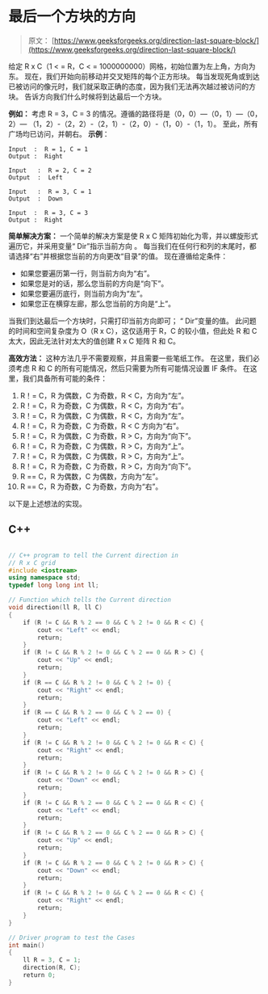 # 最后一个方块的方向

> 原文： [https://www.geeksforgeeks.org/direction-last-square-block/](https://www.geeksforgeeks.org/direction-last-square-block/)

给定 R x C（1 < = R，C < = 1000000000）网格，初始位置为左上角，方向为东。 现在，我们开始向前移动并交叉矩阵的每个正方形块。 每当发现死角或到达已被访问的像元时，我们就采取正确的态度，因为我们无法再次越过被访问的方块。 告诉方向我们什么时候将到达最后一个方块。

**例如：** 考虑 R = 3，C = 3 的情况。遵循的路径将是（0，0）—（0，1）—（0，2）— （1，2）-（2，2）-（2，1）-（2，0）-（1，0）-（1，1）。 至此，所有广场均已访问，并朝右。
**示例**：

```
Input  :  R = 1, C = 1
Output :  Right

Input   :  R = 2, C = 2
Output  :  Left

Input   :  R = 3, C = 1
Output  :  Down

Input  :  R = 3, C = 3
Output :  Right

```



**简单解决方案：** 一个简单的解决方案是使 R x C 矩阵初始化为零，并以螺旋形式遍历它，并采用变量“ Dir”指示当前方向 。 每当我们在任何行和列的末尾时，都请选择“右”并根据您当前的方向更改“目录”的值。 现在遵循给定条件：

*   如果您要遍历第一行，则当前方向为“右”。
*   如果您是对的话，那么您当前的方向是“向下”。
*   如果您要遍历底行，则当前方向为“左”。
*   如果您正在横穿左廊，那么您当前的方向是“上”。

当我们到达最后一个方块时，只需打印当前方向即可； “ Dir”变量的值。
此问题的时间和空间复杂度为 O（R x C），这仅适用于 R，C 的较小值，但此处 R 和 C 太大，因此无法针对太大的值创建 R x C 矩阵 R 和 C。

**高效方法：** 这种方法几乎不需要观察，并且需要一些笔纸工作。 在这里，我们必须考虑 R 和 C 的所有可能情况，然后只需要为所有可能情况设置 IF 条件。 在这里，我们具备所有可能的条件：

1.  R！= C，R 为偶数，C 为奇数，R < C，方向为“左”。
2.  R！= C，R 为奇数，C 为偶数，R < C，方向为“右”。
3.  R！= C，R 为偶数，C 为偶数，R < C，方向为“左”。
4.  R！= C，R 为奇数，C 为奇数，R < C 方向为“右”。
5.  R！= C，R 为偶数，C 为奇数，R > C，方向为“向下”。
6.  R！= C，R 为奇数，C 为偶数，R > C，方向为“上”。
7.  R！= C，R 为偶数，C 为偶数，R > C，方向为“上”。
8.  R！= C，R 为奇数，C 为奇数，R > C，方向为“向下”。
9.  R == C，R 为偶数，C 为偶数，方向为“左”。
10.  R == C，R 为奇数，C 为奇数，方向为“右”。

以下是上述想法的实现。

## C++ 

```cpp

// C++ program to tell the Current direction in 
// R x C grid 
#include <iostream> 
using namespace std; 
typedef long long int ll; 

// Function which tells the Current direction 
void direction(ll R, ll C) 
{ 
    if (R != C && R % 2 == 0 && C % 2 != 0 && R < C) { 
        cout << "Left" << endl; 
        return; 
    } 
    if (R != C && R % 2 != 0 && C % 2 == 0 && R > C) { 
        cout << "Up" << endl; 
        return; 
    } 
    if (R == C && R % 2 != 0 && C % 2 != 0) { 
        cout << "Right" << endl; 
        return; 
    } 
    if (R == C && R % 2 == 0 && C % 2 == 0) { 
        cout << "Left" << endl; 
        return; 
    } 
    if (R != C && R % 2 != 0 && C % 2 != 0 && R < C) { 
        cout << "Right" << endl; 
        return; 
    } 
    if (R != C && R % 2 != 0 && C % 2 != 0 && R > C) { 
        cout << "Down" << endl; 
        return; 
    } 
    if (R != C && R % 2 == 0 && C % 2 == 0 && R < C) { 
        cout << "Left" << endl; 
        return; 
    } 
    if (R != C && R % 2 == 0 && C % 2 == 0 && R > C) { 
        cout << "Up" << endl; 
        return; 
    } 
    if (R != C && R % 2 == 0 && C % 2 != 0 && R > C) { 
        cout << "Down" << endl; 
        return; 
    } 
    if (R != C && R % 2 != 0 && C % 2 == 0 && R < C) { 
        cout << "Right" << endl; 
        return; 
    } 
} 

// Driver program to test the Cases 
int main() 
{ 
    ll R = 3, C = 1; 
    direction(R, C); 
    return 0; 
} 

```
